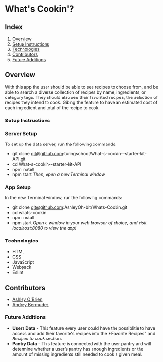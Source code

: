 # What's Cookin'? 

## Index

1. [Overview](#overview)
2. [Setup Instructions](#setup)
3. [Technologies](#technologies)
4. [Contributors](#contributors)
5. [Future Additions](#future)

## Overview
With this app the user should be able to see recipes to choose from, and be able to search a diverse collection of recipes by name, ingredients, or category tags. They should also see their favorited recipes, the selection of recipes they intend to cook. Gibing the feature to have an estimated cost of each ingredient and total of the recipe to cook. 

### Setup Instructions

### Server Setup
To set up the data server, run the following commands:
- git clone git@github.com:turingschool/What-s-cookin--starter-kit-API.git
- cd What-s-cookin--starter-kit-API
- npm install
- npm start
*Then, open a new Terminal window*

### App Setup
In the new Terminal window, run the following commands:
- git clone git@github.com:AshleyOh-bit/Whats-Cookin.git
- cd whats-cookin
- npm install
- npm start
*Open a window in your web browser of choice, and visit localhost:8080 to view the app!*

### Technologies 
- HTML
- CSS
- JavaScript
- Webpack
- Eslint

## Contributors
- [Ashley O'Brien](https://github.com/AshleyOh-bit)
- [Andrey Bermudez](https://github.com/Andrey-1992) 

### Future Additions
- **Users Data** - This feature every user could have the possiblitie to have access and add their favorite's recipes into the *Favorite Recipes" and *Recipes to cook* section.
- **Pantry Data** - This feature is connected with the user pantry and will determine whether a user’s pantry has enough ingredients or the amount of missing ingredients still needed to cook a given meal.
